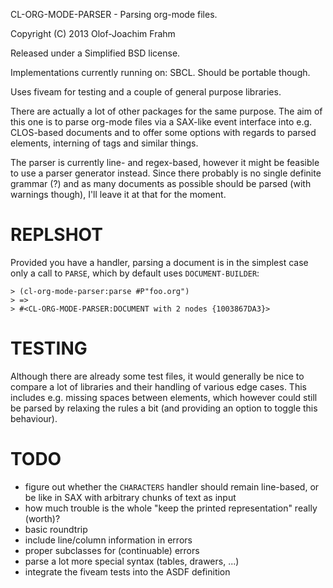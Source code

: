 CL-ORG-MODE-PARSER - Parsing org-mode files.

Copyright (C) 2013 Olof-Joachim Frahm

Released under a Simplified BSD license.

Implementations currently running on: SBCL.  Should be portable though.

Uses fiveam for testing and a couple of general purpose libraries.

There are actually a lot of other packages for the same purpose.  The
aim of this one is to parse org-mode files via a SAX-like event
interface into e.g. CLOS-based documents and to offer some options with
regards to parsed elements, interning of tags and similar things.

The parser is currently line- and regex-based, however it might be
feasible to use a parser generator instead.  Since there probably is no
single definite grammar (?) and as many documents as possible should be
parsed (with warnings though), I'll leave it at that for the moment.


# REPLSHOT

Provided you have a handler, parsing a document is in the simplest case
only a call to `PARSE`, which by default uses `DOCUMENT-BUILDER`:

    > (cl-org-mode-parser:parse #P"foo.org")
    > =>
    > #<CL-ORG-MODE-PARSER:DOCUMENT with 2 nodes {1003867DA3}>


# TESTING

Although there are already some test files, it would generally be nice
to compare a lot of libraries and their handling of various edge cases.
This includes e.g. missing spaces between elements, which however could
still be parsed by relaxing the rules a bit (and providing an option to
toggle this behaviour).


# TODO

- figure out whether the `CHARACTERS` handler should remain line-based,
  or be like in SAX with arbitrary chunks of text as input
- how much trouble is the whole "keep the printed representation"
  really (worth)?
- basic roundtrip
- include line/column information in errors
- proper subclasses for (continuable) errors
- parse a lot more special syntax (tables, drawers, ...)
- integrate the fiveam tests into the ASDF definition
